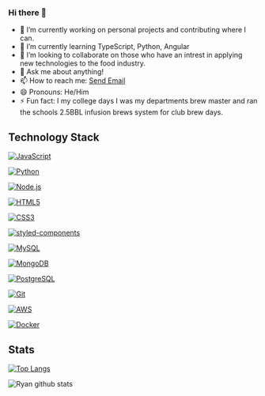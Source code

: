 ### Hi there 👋


- 🔭 I’m currently working on personal projects and contributing where I can.
- 🌱 I’m currently learning TypeScript, Python, Angular
- 👯 I’m looking to collaborate on those who have an intrest in applying new technologies to the food industry.
- 💬 Ask me about anything!
- 📫 How to reach me: <a href = "mailto: ryandecoster@gmail.com">Send Email</a>
- 😄 Pronouns: He/Him
- ⚡ Fun fact: I my college days I was my departments brew master and ran the schools 2.5BBL infusion brews system for club brew days.

## Technology Stack
[![JavaScript](https://img.shields.io/badge/-JavaScript-%23F7DF1C?style=flat-square&logo=javascript&logoColor=000000&labelColor=%23F7DF1C&color=%23FFCE5A)](https://www.javascript.com/)

[![Python](https://img.shields.io/badge/-Python-3776AB?style=flat-square&logo=python&logoColor=ffffff)](https://www.python.org/)

[![Node.js](https://img.shields.io/badge/-Node.js-339933?style=flat-square&logo=Node.js&logoColor=ffffff)](https://www.nodejs.org/)

[![HTML5](https://img.shields.io/badge/-HTML5-339933?style=flat-square&logo=HTML5&logoColor=ffffff)]()

[![CSS3](https://img.shields.io/badge/-CSS3-339933?style=flat-square&logo=CSS3&logoColor=ffffff)]()

[![styled-components](https://img.shields.io/badge/-styled-components-DB7093?style=flat-square&logo=styled-components&logoColor=ffffff)](https://styled-components.com/)

[![MySQL](https://img.shields.io/badge/-MySQL-4479A1?style=flat-square&logo=MySQL&logoColor=ffffff)](https://www.mysql.com/)

[![MongoDB](https://img.shields.io/badge/-MongoDB-47A248?style=flat-square&logo=MongoDB&logoColor=ffffff)](https://www.mongodb.com/)

[![PostgreSQL](https://img.shields.io/badge/-PostgreSQL-336791?style=flat-square&logo=PostgreSQL&logoColor=ffffff)](https://www.https://www.postgresql.org/)

[![Git](https://img.shields.io/badge/-Git-%23F05032?style=flat-square&logo=git&logoColor=%23ffffff)](https://git-scm.com/)

[![AWS](https://img.shields.io/badge/-amazonaws-232F3E?style=flat-square&logo=amazonaws&logoColor=ffffff)](https://www.https://aws.amazon.com/)

[![Docker](https://img.shields.io/badge/-Docker-2496ED?style=flat-square&logo=docker&logoColor=ffffff)](https://www.docker.com/)



## Stats

[![Top Langs](https://github-readme-stats.vercel.app/api/top-langs/?username=Rdecoster)](https://github.com/anuraghazra/github-readme-stats)

![Ryan github stats](https://github-readme-stats.vercel.app/api?username=Rdecoster&count_private=true)

